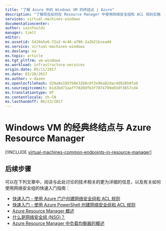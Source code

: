 ```yaml
---
title: "了解 Azure 中的 Windows VM 的终结点 | Azure"
description: "了解现在如何在 Resource Manager 中使用网络安全组和 ACL 规则实施经典部署模型中的终结点"
services: virtual-machines-windows
documentationcenter: 
author: iainfoulds
manager: timlt
editor: 
ms.assetid: 5420a5e6-72a2-4c46-a786-2a2b21bcead4
ms.service: virtual-machines-windows
ms.devlang: na
ms.topic: article
ms.tgt_pltfrm: vm-windows
ms.workload: infrastructure-services
origin.date: 05/11/2017
ms.date: 03/28/2017
ms.author: v-dazen
ms.openlocfilehash: d39a8e195fb0e32b0c0f2e96a82dac4d92050fa9
ms.sourcegitcommit: b1d2bd71aaff7020dfb3f7874799e03df3657cd4
ms.translationtype: HT
ms.contentlocale: zh-CN
ms.lasthandoff: 06/23/2017
---
```

# <a name="classic-endpoints-for-windows-vms-with-azure-resource-manager"></a>Windows VM 的经典终结点与 Azure Resource Manager
[!INCLUDE [virtual-machines-common-endpoints-in-resource-manager](../../../includes/virtual-machines-common-endpoints-in-resource-manager.md)]

## <a name="next-steps"></a>后续步骤
可以在下列文章中，阅读与此处讨论的技术相关的更为详细的信息，以及有关如何使用网络安全组的快速入门指南：

* [快速入门 - 使用 Azure 门户创建网络安全组和 ACL 规则](nsg-quickstart-portal.md)  
* [快速入门 - 使用 Azure PowerShell 创建网络安全组和 ACL 规则](nsg-quickstart-powershell.md)  
* [Azure Resource Manager 概述](../../azure-resource-manager/resource-group-overview.md)  
* [什么是网络安全组 (NSG)？](../../virtual-network/virtual-networks-nsg.md)  
* [Azure Resource Manager 中负载均衡器的概述](../../load-balancer/load-balancer-arm.md)
